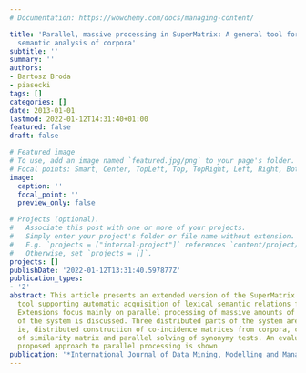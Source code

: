 ```yaml
---
# Documentation: https://wowchemy.com/docs/managing-content/

title: 'Parallel, massive processing in SuperMatrix: A general tool for distributional
  semantic analysis of corpora'
subtitle: ''
summary: ''
authors:
- Bartosz Broda
- piasecki
tags: []
categories: []
date: 2013-01-01
lastmod: 2022-01-12T14:31:40+01:00
featured: false
draft: false

# Featured image
# To use, add an image named `featured.jpg/png` to your page's folder.
# Focal points: Smart, Center, TopLeft, Top, TopRight, Left, Right, BottomLeft, Bottom, BottomRight.
image:
  caption: ''
  focal_point: ''
  preview_only: false

# Projects (optional).
#   Associate this post with one or more of your projects.
#   Simply enter your project's folder or file name without extension.
#   E.g. `projects = ["internal-project"]` references `content/project/deep-learning/index.md`.
#   Otherwise, set `projects = []`.
projects: []
publishDate: '2022-01-12T13:31:40.597877Z'
publication_types:
- '2'
abstract: This article presents an extended version of the SuperMatrix system–a general
  tool supporting automatic acquisition of lexical semantic relations from corpora.
  Extensions focus mainly on parallel processing of massive amounts of data. The construction
  of the system is discussed. Three distributed parts of the system are presented,
  ie, distributed construction of co-incidence matrices from corpora, computation
  of similarity matrix and parallel solving of synonymy tests. An evaluation of a
  proposed approach to parallel processing is shown
publication: '*International Journal of Data Mining, Modelling and Management*'
---
```

